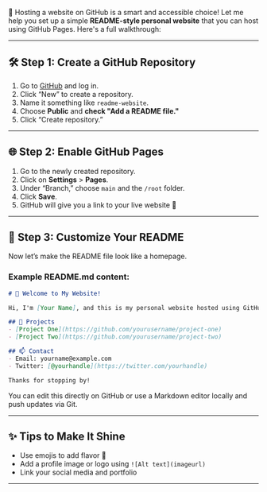 🚀 Hosting a website on GitHub is a smart and accessible choice! Let me help you set up a simple **README-style personal website** that you can host using GitHub Pages. Here's a full walkthrough:

---

## 🛠 Step 1: Create a GitHub Repository

1. Go to [GitHub](https://github.com) and log in.
2. Click “New” to create a repository.
3. Name it something like `readme-website`.
4. Choose **Public** and **check "Add a README file."**
5. Click “Create repository.”

---

## 🌐 Step 2: Enable GitHub Pages

1. Go to the newly created repository.
2. Click on **Settings** > **Pages**.
3. Under “Branch,” choose `main` and the `/root` folder.
4. Click **Save**.
5. GitHub will give you a link to your live website 🎉

---

## 📄 Step 3: Customize Your README

Now let’s make the README file look like a homepage.

### Example README.md content:
```markdown
# 🌟 Welcome to My Website!

Hi, I'm [Your Name], and this is my personal website hosted using GitHub Pages.

## 🔧 Projects
- [Project One](https://github.com/yourusername/project-one)
- [Project Two](https://github.com/yourusername/project-two)

## 📫 Contact
- Email: yourname@example.com
- Twitter: [@yourhandle](https://twitter.com/yourhandle)

Thanks for stopping by!
```

You can edit this directly on GitHub or use a Markdown editor locally and push updates via Git.

---

## ✨ Tips to Make It Shine

- Use emojis to add flavor 🌈
- Add a profile image or logo using `![Alt text](imageurl)`
- Link your social media and portfolio

---
